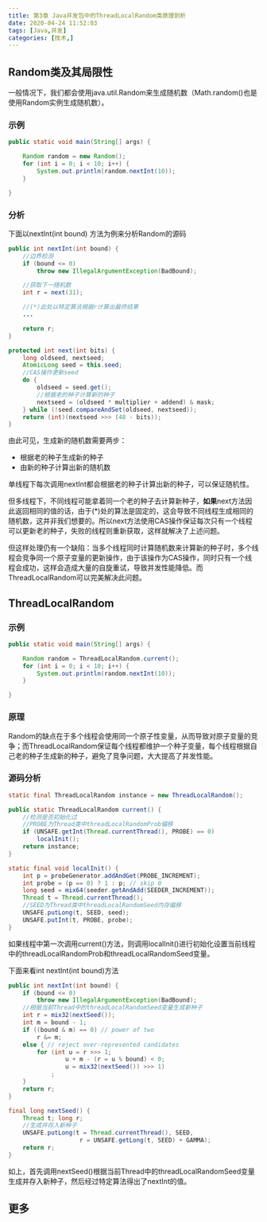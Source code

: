 ```yaml
---
title: 第3章 Java并发包中的ThreadLocalRandom类原理剖析
date: 2020-04-24 11:52:03
tags: [Java,并发]
categories: [技术,]
---
```


## Random类及其局限性

一般情况下，我们都会使用java.util.Random来生成随机数（Math.random()也是使用Random实例生成随机数）。

### 示例

```java
public static void main(String[] args) {

    Random random = new Random();
    for (int i = 0; i < 10; i++) {
        System.out.println(random.nextInt(10));
    }

}
```

### 分析

下面以nextInt(int bound) 方法为例来分析Random的源码

```java
public int nextInt(int bound) {
    //边界检测
    if (bound <= 0)
        throw new IllegalArgumentException(BadBound);

    //获取下一随机数
    int r = next(31);

    //(*)此处以特定算法根据r计算出最终结果
    ...

    return r;
}

protected int next(int bits) {
    long oldseed, nextseed;
    AtomicLong seed = this.seed;
    //CAS操作更新seed
    do {
        oldseed = seed.get();
        //根据老的种子计算新的种子
        nextseed = (oldseed * multiplier + addend) & mask;
    } while (!seed.compareAndSet(oldseed, nextseed));
    return (int)(nextseed >>> (48 - bits));
}
```

由此可见，生成新的随机数需要两步：

- 根据老的种子生成新的种子
- 由新的种子计算出新的随机数

单线程下每次调用nextInt都会根据老的种子计算出新的种子，可以保证随机性。

但多线程下，不同线程可能拿着同一个老的种子去计算新种子，**如果**next方法因此返回相同的值的话，由于(*)处的算法是固定的，这会导致不同线程生成相同的随机数，这并非我们想要的。所以next方法使用CAS操作保证每次只有一个线程可以更新老的种子，失败的线程则重新获取，这样就解决了上述问题。

但这样处理仍有一个缺陷：当多个线程同时计算随机数来计算新的种子时，多个线程会竞争同一个原子变量的更新操作，由于该操作为CAS操作，同时只有一个线程会成功，这样会造成大量的自旋重试，导致并发性能降低。而ThreadLocalRandom可以完美解决此问题。

## ThreadLocalRandom

### 示例

```java
public static void main(String[] args) {

    Random random = ThreadLocalRandom.current();
    for (int i = 0; i < 10; i++) {
        System.out.println(random.nextInt(10));
    }

}
```

### 原理

Random的缺点在于多个线程会使用同一个原子性变量，从而导致对原子变量的竞争；而ThreadLocalRandom保证每个线程都维护一个种子变量，每个线程根据自己老的种子生成新的种子，避免了竞争问题，大大提高了并发性能。

### 源码分析

```java
static final ThreadLocalRandom instance = new ThreadLocalRandom();

public static ThreadLocalRandom current() {
    //检测是否初始化过
    //PROBE为Thread类中threadLocalRandomProb偏移
    if (UNSAFE.getInt(Thread.currentThread(), PROBE) == 0)
        localInit();
    return instance;
}

static final void localInit() {
    int p = probeGenerator.addAndGet(PROBE_INCREMENT);
    int probe = (p == 0) ? 1 : p; // skip 0
    long seed = mix64(seeder.getAndAdd(SEEDER_INCREMENT));
    Thread t = Thread.currentThread();
    //SEED为Thread类中threadLocalRandomSeed内存偏移
    UNSAFE.putLong(t, SEED, seed);
    UNSAFE.putInt(t, PROBE, probe);
}
```
如果线程中第一次调用current()方法，则调用localInit()进行初始化设置当前线程中的threadLocalRandomProb和threadLocalRandomSeed变量。

下面来看int nextInt(int bound)方法

```java
public int nextInt(int bound) {
    if (bound <= 0)
        throw new IllegalArgumentException(BadBound);
    //根据当前Thread中的threadLocalRandomSeed变量生成新种子    
    int r = mix32(nextSeed());
    int m = bound - 1;
    if ((bound & m) == 0) // power of two
        r &= m;
    else { // reject over-represented candidates
        for (int u = r >>> 1;
                u + m - (r = u % bound) < 0;
                u = mix32(nextSeed()) >>> 1)
            ;
    }
    return r;
}

final long nextSeed() {
    Thread t; long r;
    //生成并存入新种子
    UNSAFE.putLong(t = Thread.currentThread(), SEED,
                    r = UNSAFE.getLong(t, SEED) + GAMMA);
    return r;
}
```
如上，首先调用nextSeed()根据当前Thread中的threadLocalRandomSeed变量生成并存入新种子，然后经过特定算法得出了nextInt的值。  

## 更多


